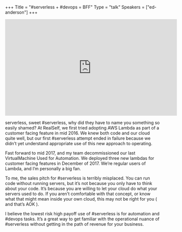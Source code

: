 +++
Title = "#serverless + #devops = BFF"
Type = "talk"
Speakers = ["ed-anderson"]
+++

<iframe width="560" height="315" src="https://www.youtube-nocookie.com/embed/RAt_P6Pj7r4" frameborder="0" allowfullscreen></iframe>

serverless, sweet #serverless, why did they have to name you something so easily shamed?
At RealSelf, we first tried adopting AWS Lambda as part of a customer facing feature in mid 2016. We knew both code and our cloud quite well, but our first #serverless attempt ended in failure because we didn’t yet understand appropriate use of this new approach to operating.

Fast forward to mid 2017, and my team decommissioned our last VirtualMachine Used for Automation. We deployed three new lambdas for customer facing features in December of 2017. We’re regular users of Lambda, and I’m personally a big fan.

To me, the sales pitch for #serverless is terribly misplaced. You can run code without running servers, but it’s not because you only have to think about your code. It’s because you are willing to let your cloud do what your servers used to do. If you aren’t comfortable with that concept, or know what that might mean inside your own cloud, this may not be right for you ( and that’s AOK ).

I believe the lowest risk high payoff use of #serverless is for automation and #devops tasks. It’s a great way to get familiar with the operational nuance of #serverless without getting in the path of revenue for your business.
